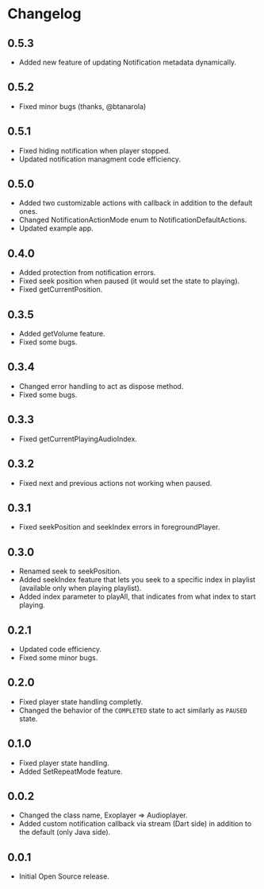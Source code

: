 # Changelog

## 0.5.3

- Added new feature of updating Notification metadata dynamically.

## 0.5.2

- Fixed minor bugs (thanks, @btanarola)

## 0.5.1

- Fixed hiding notification when player stopped.
- Updated notification managment code efficiency.

## 0.5.0

- Added two customizable actions with callback in addition to the default ones.
- Changed NotificationActionMode enum to NotificationDefaultActions.
- Updated example app.

## 0.4.0

- Added protection from notification errors.
- Fixed seek position when paused (it would set the state to playing).
- Fixed getCurrentPosition.

## 0.3.5

- Added getVolume feature.
- Fixed some bugs.

## 0.3.4

- Changed error handling to act as dispose method.
- Fixed some bugs.

## 0.3.3

- Fixed getCurrentPlayingAudioIndex.

## 0.3.2

- Fixed next and previous actions not working when paused.

## 0.3.1

- Fixed seekPosition and seekIndex errors in foregroundPlayer.

## 0.3.0

- Renamed seek to seekPosition.
- Added seekIndex feature that lets you seek to a specific index in playlist (available only when playing playlist).
- Added index parameter to playAll, that indicates from what index to start playing.

## 0.2.1

- Updated code efficiency.
- Fixed some minor bugs.

## 0.2.0

- Fixed player state handling completly.
- Changed the behavior of the `COMPLETED` state to act similarly as `PAUSED` state.

## 0.1.0

- Fixed player state handling.
- Added SetRepeatMode feature.

## 0.0.2

- Changed the class name, Exoplayer => Audioplayer.
- Added custom notification callback via stream (Dart side) in addition to the default (only Java side). 

## 0.0.1

- Initial Open Source release.


